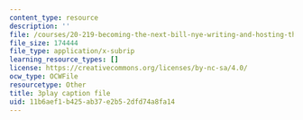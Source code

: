 ```yaml
---
content_type: resource
description: ''
file: /courses/20-219-becoming-the-next-bill-nye-writing-and-hosting-the-educational-show-january-iap-2015/11b6aef1b425ab37e2b52dfd74a8fa14_VQi6t2NfWig.srt
file_size: 174444
file_type: application/x-subrip
learning_resource_types: []
license: https://creativecommons.org/licenses/by-nc-sa/4.0/
ocw_type: OCWFile
resourcetype: Other
title: 3play caption file
uid: 11b6aef1-b425-ab37-e2b5-2dfd74a8fa14
---
```

